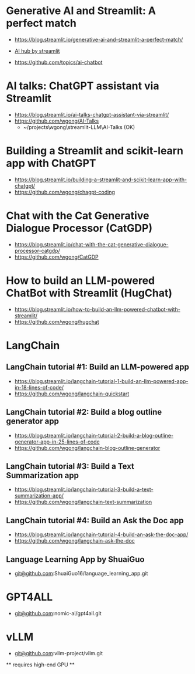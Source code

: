 
# Generative AI and Streamlit: A perfect match
- https://blog.streamlit.io/generative-ai-and-streamlit-a-perfect-match/

- [AI hub by streamlit](https://streamlit.io/generative-ai?ref=blog.streamlit.io)

- https://github.com/topics/ai-chatbot

# AI talks: ChatGPT assistant via Streamlit
- https://blog.streamlit.io/ai-talks-chatgpt-assistant-via-streamlit/
- https://github.com/wgong/AI-Talks
    - ~/projects\wgong\streamlit-LLM\AI-Talks (OK)

# Building a Streamlit and scikit-learn app with ChatGPT

- https://blog.streamlit.io/building-a-streamlit-and-scikit-learn-app-with-chatgpt/
- https://github.com/wgong/chagpt-coding

# Chat with the Cat Generative Dialogue Processor (CatGDP)
- https://blog.streamlit.io/chat-with-the-cat-generative-dialogue-processor-catgdp/
- https://github.com/wgong/CatGDP

# How to build an LLM-powered ChatBot with Streamlit (HugChat)

- https://blog.streamlit.io/how-to-build-an-llm-powered-chatbot-with-streamlit/
- https://github.com/wgong/hugchat

# LangChain

## LangChain tutorial #1: Build an LLM-powered app 

- https://blog.streamlit.io/langchain-tutorial-1-build-an-llm-powered-app-in-18-lines-of-code/
- https://github.com/wgong/langchain-quickstart

## LangChain tutorial #2: Build a blog outline generator app

- https://blog.streamlit.io/langchain-tutorial-2-build-a-blog-outline-generator-app-in-25-lines-of-code
- https://github.com/wgong/langchain-blog-outline-generator


## LangChain tutorial #3: Build a Text Summarization app

- https://blog.streamlit.io/langchain-tutorial-3-build-a-text-summarization-app/
- https://github.com/wgong/langchain-text-summarization

## LangChain tutorial #4: Build an Ask the Doc app

- https://blog.streamlit.io/langchain-tutorial-4-build-an-ask-the-doc-app/
- https://github.com/wgong/langchain-ask-the-doc


## Language Learning App by ShuaiGuo

- git@github.com:ShuaiGuo16/language_learning_app.git

# GPT4ALL

- git@github.com:nomic-ai/gpt4all.git


# vLLM
- git@github.com:vllm-project/vllm.git

** requires high-end GPU **